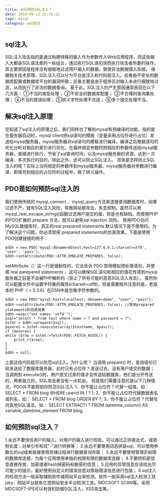 ```yaml
---
title: 如何预防SQL注入？
date: 2019-09-12 22:32:22
tags: mysql
category: web安全
---
```


## sql注入
SQL注入攻击指的是通过构建特殊的输入作为参数传入Web应用程序，而这些输入大都是SQL语法里的一些组合，通过执行SQL语句进而执行攻击者所要的操作，其主要原因是程序没有细致地过滤用户输入的数据，致使非法数据侵入系统。
根据相关技术原理，SQL注入可以分为平台层注入和代码层注入。前者由不安全的数据库配置或数据库平台的漏洞所致；后者主要是由于程序员对输入未进行细致地过滤，从而执行了非法的数据查询。
基于此，SQL注入的产生原因通常表现在以下几方面：
①不当的类型处理；
②不安全的数据库配置；
③不合理的查询集处理；
④不当的错误处理；
⑤转义字符处理不合适；
⑥多个提交处理不当。

## 解决sql注入原理
在知道了sql注入的原理之后，我们同样也了解到mysql有预编译的功能，指的是在服务器启动时，mysql client把sql语句的模板（变量采用占位符进行占位）发送给mysql服务器，mysql服务器对sql语句的模板进行编译，编译之后根据语句的优化分析对相应的索引进行优化，在最终绑定参数时把相应的参数传送给mysql服务器，直接进行执行，节省了sql查询时间，以及mysql服务器的资源，达到一次编译、多次执行的目的，除此之外，还可以防止SQL注入。
具体是怎样防止SQL注入的呢？实际上当将绑定的参数传到mysql服务器，mysql服务器对参数进行编译，即填充到相应的占位符的过程中，做了转义操作。

## PDO是如何预防sql注入的
我们使用传统的 mysql_connect 、mysql_query方法来连接查询数据库时，如果过滤不严，就有SQL注入风险，导致网站被攻击，失去控制。虽然可以用mysql_real_escape_string()函数过滤用户提交的值，但是也有缺陷。而使用PHP的PDO扩展的 prepare 方法，就可以避免sql injection 风险。
使用PDO访问MySQL数据库时，真正的real prepared statements 默认情况下是不使用的。为了解决这个问题，你必须禁用 prepared statements的仿真效果。下面是使用PDO创建链接的例子：
```
$dbh = new PDO('mysql:dbname=dbtest;host=127.0.0.1;charset=utf8', 'user', 'pass');
$dbh->setAttribute(PDO::ATTR_EMULATE_PREPARES, false);
```
setAttribute（）这一行是强制性的，它会告诉 PDO 禁用模拟预处理语句，并使用 real parepared statements 。这可以确保SQL语句和相应的值在传递到mysql服务器之前是不会被PHP解析的（禁止了所有可能的恶意SQL注入攻击）。
虽然你可以配置文件中设置字符集的属性(charset=utf8)，但是需要格外注意的是，老版本的 PHP（ < 5.3.6）在DSN中是忽略字符参数的。

```
$dbh = new PDO("mysql:host=localhost; dbname=demo", "user", "pass");
$dbh->setAttribute(PDO::ATTR_EMULATE_PREPARES, false); //禁用prepared statements的仿真效果
$dbh->exec("set names 'utf8'"); 
$sql="select * from test where name = ? and password = ?";
$stmt = $dbh->prepare($sql); 
$exeres = $stmt->execute(array($testname, $pass)); 
if ($exeres) { 
while ($row = $stmt->fetch(PDO::FETCH_ASSOC)) {
    print_r($row);
}
}
$dbh = null;
```
上面这段代码就可以防范sql注入。为什么呢？
当调用 prepare() 时，查询语句已经发送给了数据库服务器，此时只有占位符 ? 发送过去，没有用户提交的数据；当调用到 execute()时，用户提交过来的值才会传送给数据库，他们是分开传送的，两者独立的，SQL攻击者没有一点机会。
但是我们需要注意的是以下几种情况，PDO并不能帮助你防范SQL注入
1、你不能让占位符 ? 代替一组值，如：
SELECT * FROM blog WHERE userid IN ( ? );
2、你不能让占位符代替数据表名或列名，如：
SELECT * FROM blog ORDER BY ?;
3、你不能让占位符 ? 代替任何其他SQL语法，如：
SELECT EXTRACT( ? FROM datetime_column) AS variable_datetime_element FROM blog;


## 如何预防sql注入？
1.永远不要信任用户的输入。对用户的输入进行校验，可以通过正则表达式，或限制长度；对单引号和双"-"进行转换等；
2.永远不要使用动态拼装sql，可以使用参数化的sql或者直接使用存储过程进行数据查询存取；
3.永远不要使用管理员权限的数据库连接，为每个应用使用单独的权限有限的数据库连接；
4.不要把机密信息直接存放，加密或者hash掉密码和敏感的信息；
5.应用的异常信息应该给出尽可能少的提示，最好使用自定义的错误信息对原始错误信息进行包装；
6.sql注入的检测方法一般采取辅助软件或网站平台来检测，软件一般采用sql注入检测工具jsky，网站平台就有亿思网站安全平台检测工具。MDCSOFT SCAN等。采用MDCSOFT-IPS可以有效的防御SQL注入，XSS攻击等。